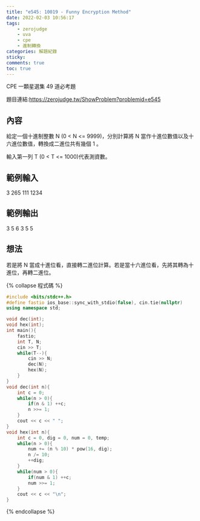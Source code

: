 ```yaml
---
title: "e545: 10019 - Funny Encryption Method"
date: 2022-02-03 10:56:17
tags:
    - zerojudge
    - uva
    - cpe
    - 進制轉換
categories: 解題紀錄
sticky: 
comments: true
toc: true
---
```

CPE 一顆星選集 49 道必考題
<!--more-->
題目連結:https://zerojudge.tw/ShowProblem?problemid=e545
## 內容
給定一個十進制整數 N (0 < N <= 9999)，分別計算將 N 當作十進位數值以及十六進位數值，轉換成二進位共有幾個 1 。

輸入第一列 T (0 < T <= 1000)代表測資數。
## 範例輸入
3
265
111
1234
## 範例輸出
3 5
6 3
5 5
## 想法
若是將 N 當成十進位看，直接轉二進位計算。若是當十六進位看，先將其轉為十進位，再轉二進位。

{% collapse 程式碼 %}
```cpp
#include <bits/stdc++.h>
#define fastio ios_base::sync_with_stdio(false), cin.tie(nullptr)
using namespace std;

void dec(int);
void hex(int);
int main(){
    fastio;
    int T, N;
    cin >> T;
    while(T--){
        cin >> N;
        dec(N);
        hex(N);
    }
}
void dec(int n){
    int c = 0;
    while(n > 0){
        if(n & 1) ++c;
        n >>= 1;
    }
    cout << c << " ";
}
void hex(int n){
    int c = 0, dig = 0, num = 0, temp;
    while(n > 0){
        num += (n % 10) * pow(16, dig);
        n /= 10;
        ++dig;
    }
    while(num > 0){
        if(num & 1) ++c;
        num >>= 1;
    }
    cout << c << "\n";
}
```
{% endcollapse %}